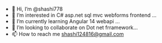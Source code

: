 - 👋 Hi, I’m @shashi778
- 👀 I’m interested in C# asp.net sql mvc webforms frontend  ...
- 🌱 I’m currently learning Angular 14 webapi ...
- 💞️ I’m looking to collaborate on Dot net frramework...
- 📫 How to reach me shashi124816@gmail.com 
   

<!---
shashi778/shashi778 is a ✨ special ✨ repository because its `README.md` (this file) appears on your GitHub profile.
You can click the Preview link to take a look at your changes.
--->
